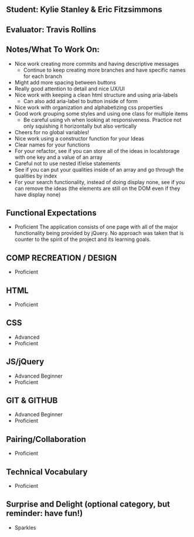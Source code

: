 ## Student: Kylie Stanley & Eric Fitzsimmons
## Evaluator: Travis Rollins
## Notes/What To Work On:
* Nice work creating more commits and having descriptive messages
  * Continue to keep creating more branches and have specific names for each branch
* Might add more spacing between buttons
* Really good attention to detail and nice UX/UI
* Nice work with keeping a clean html structure and using aria-labels
  * Can also add aria-label to button inside of form
* Nice work with organization and alphabetizing css properties
* Good work grouping some styles and using one class for multiple items
  * Be careful using vh when looking at responsiveness.  Practice not only squishing it horizontally but also vertically
* Cheers for no global variables!
* Nice work using a constructor function for your Ideas
* Clear names for your functions
* For your refactor, see if you can store all of the ideas in localstorage with one key and a value of an array
* Careful not to use nested if/else statements
* See if you can put your qualities inside of an array and go through the qualities by index
* For your search functionality, instead of doing display none, see if you can remove the ideas (the elements are still on the DOM even if they have display none)

## Functional Expectations

* Proficient  The application consists of one page with all of the major functionality being provided by jQuery. No approach was taken that is counter to the spirit of the project and its learning goals.


## COMP RECREATION / DESIGN

* Proficient  


## HTML

* Proficient


## CSS

* Advanced
* Proficient


## JS/jQuery

* Advanced Beginner
* Proficient


## GIT & GITHUB

* Advanced Beginner
* Proficient


## Pairing/Collaboration

* Proficient  


## Technical Vocabulary

* Proficient


## Surprise and Delight (optional category, but reminder: have fun!)

* Sparkles  